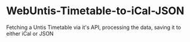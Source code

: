 # WebUntis-Timetable-to-iCal-JSON
Fetching a Untis Timetable via it's API, processing the data, saving it to either iCal or JSON
